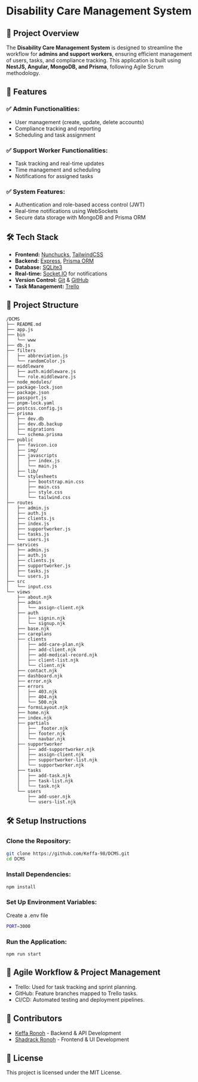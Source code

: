 # Disability Care Management System

## 📌 Project Overview
The **Disability Care Management System** is designed to streamline the workflow for **admins and support workers**, ensuring efficient management of users, tasks, and compliance tracking. This application is built using **NestJS, Angular, MongoDB, and Prisma**, following Agile Scrum methodology.

## 🚀 Features
### ✅ Admin Functionalities:
- User management (create, update, delete accounts)
- Compliance tracking and reporting
- Scheduling and task assignment

### ✅ Support Worker Functionalities:
- Task tracking and real-time updates
- Time management and scheduling
- Notifications for assigned tasks

### ✅ System Features:
- Authentication and role-based access control (JWT)
- Real-time notifications using WebSockets
- Secure data storage with MongoDB and Prisma ORM

## 🛠️ Tech Stack
- **Frontend:** [Nunchucks](https://mozilla.github.io/nunjucks/), [TailwindCSS](https://tailwindcss.com/)
- **Backend:** [Express](https://expressjs.com/), [Prisma ORM](https://www.prisma.io/docs)
- **Database:** [SQLite3](https://www.sqlite.org/)
- **Real-time:** [Socket.IO](https://socket.io/) for notifications
- **Version Control:** [Git](https://git-scm.com/) & [GitHub](https://github.com)
- **Task Management:** [Trello](https://trello.com/)

## 📂 Project Structure
```
/DCMS
├── README.md
├── app.js
├── bin
│   └── www
├── db.js
├── filters
│   ├── abbreviation.js
│   └── randomColor.js
├── middleware
│   ├── auth.middleware.js
│   └── role.middleware.js
├── node_modules/
├── package-lock.json
├── package.json
├── passport.js
├── pnpm-lock.yaml
├── postcss.config.js
├── prisma
│   ├── dev.db
│   ├── dev.db.backup
│   ├── migrations
│   └── schema.prisma
├── public
│   ├── favicon.ico
│   ├── img/
│   ├── javascripts
│   │   ├── index.js
│   │   └── main.js
│   ├── lib/
│   └── stylesheets
│       ├── bootstrap.min.css
│       ├── main.css
│       ├── style.css
│       └── tailwind.css
├── routes
│   ├── admin.js
│   ├── auth.js
│   ├── clients.js
│   ├── index.js
│   ├── supportworker.js
│   ├── tasks.js
│   └── users.js
├── services
│   ├── admin.js
│   ├── auth.js
│   ├── clients.js
│   ├── supportworker.js
│   ├── tasks.js
│   └── users.js
├── src
│   └── input.css
└── views
    ├── about.njk
    ├── admin
    │   └── assign-client.njk
    ├── auth
    │   ├── signin.njk
    │   └── signup.njk
    ├── base.njk
    ├── careplans
    ├── clients
    │   ├── add-care-plan.njk
    │   ├── add-client.njk
    │   ├── add-medical-record.njk
    │   ├── client-list.njk
    │   └── client.njk
    ├── contact.njk
    ├── dashboard.njk
    ├── error.njk
    ├── errors
    │   ├── 403.njk
    │   ├── 404.njk
    │   └── 500.njk
    ├── formsLayout.njk
    ├── home.njk
    ├── index.njk
    ├── partials
    │   ├── _footer.njk
    │   ├── footer.njk
    │   └── navbar.njk
    ├── supportworker
    │   ├── add-supportworker.njk
    │   ├── assign-client.njk
    │   ├── supportworker-list.njk
    │   └── supportworker.njk
    ├── tasks
    │   ├── add-task.njk
    │   ├── task-list.njk
    │   └── task.njk
    └── users
        ├── add-user.njk
        └── users-list.njk
```


## 🛠️ Setup Instructions
### Clone the Repository:
```bash
git clone https://github.com/Keffa-98/DCMS.git
cd DCMS
```

### Install Dependencies:
```bash
npm install
```

### Set Up Environment Variables:
Create a .env file
```bash
PORT=3000
```
### Run the Application:
```
npm run start
```

## 📌 Agile Workflow & Project Management
- Trello: Used for task tracking and sprint planning.
- GitHub: Feature branches mapped to Trello tasks.
- CI/CD: Automated testing and deployment pipelines.

## 🤝 Contributors
- [Keffa Ronoh](https://github.com/Keffa-98) - Backend & API Development
 - [Shadrack Ronoh](https://github.com/ronohbar) - Frontend & UI Development
## 📜 License
This project is licensed under the MIT License.

